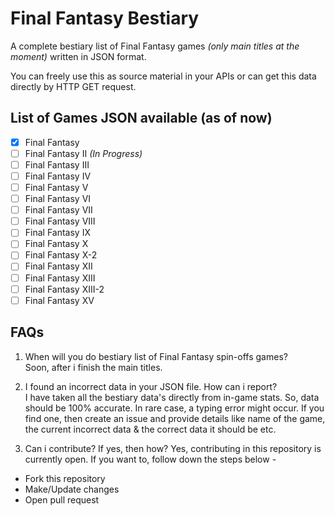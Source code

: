 # Final Fantasy Bestiary
A complete bestiary list of Final Fantasy games _(only main titles at the moment)_ written in JSON format.

You can freely use this as source material in your APIs or can get this data directly by HTTP GET request.

## List of Games JSON available (as of now)
- [x] Final Fantasy
- [ ] Final Fantasy II _(In Progress)_
- [ ] Final Fantasy III
- [ ] Final Fantasy IV
- [ ] Final Fantasy V
- [ ] Final Fantasy VI
- [ ] Final Fantasy VII
- [ ] Final Fantasy VIII
- [ ] Final Fantasy IX
- [ ] Final Fantasy X
- [ ] Final Fantasy X-2
- [ ] Final Fantasy XII
- [ ] Final Fantasy XIII
- [ ] Final Fantasy XIII-2
- [ ] Final Fantasy XV

## FAQs
1. When will you do bestiary list of Final Fantasy spin-offs games?\
Soon, after i finish the main titles.

2. I found an incorrect data in your JSON file. How can i report?\
I have taken all the bestiary data's directly from in-game stats. So, data should be 100% accurate. In rare case, a typing error might occur. If you find one, then create an issue and provide details like name of the game, the current incorrect data & the correct data it should be etc.

3. Can i contribute? If yes, then how?
Yes, contributing in this repository is currently open. If you want to, follow down the steps below -
- Fork this repository
- Make/Update changes
- Open pull request
